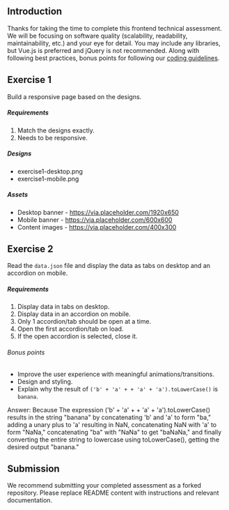 ## Introduction

Thanks for taking the time to complete this frontend technical assessment. We will be focusing on software quality (scalability, readability, maintainability, etc.) and your eye for detail. You may include any libraries, but Vue.js is preferred and jQuery is not recommended. Along with following best practices, bonus points for following our [coding guidelines](https://github.com/mindarc/frontend-assessment/wiki/Coding-guidelines).

## Exercise 1

Build a responsive page based on the designs.

##### Requirements

1. Match the designs exactly.
2. Needs to be responsive.

##### Designs

-   exercise1-desktop.png
-   exercise1-mobile.png

##### Assets

-   Desktop banner - https://via.placeholder.com/1920x650
-   Mobile banner - https://via.placeholder.com/600x600
-   Content images - https://via.placeholder.com/400x300

## Exercise 2

Read the `data.json` file and display the data as tabs on desktop and an accordion on mobile.

##### Requirements

1. Display data in tabs on desktop.
2. Display data in an accordion on mobile.
3. Only 1 accordion/tab should be open at a time.
4. Open the first accordion/tab on load.
5. If the open accordion is selected, close it.

###### Bonus points

-   Improve the user experience with meaningful animations/transitions.
-   Design and styling.
-   Explain why the result of `('b' + 'a' + + 'a' + 'a').toLowerCase()` is `banana`.

Answer: Because The expression ('b' + 'a' + + 'a' + 'a').toLowerCase() results in the string "banana" by concatenating 'b' and 'a' to form "ba," adding a unary plus to 'a' resulting in NaN, concatenating NaN with 'a' to form "NaNa," concatenating "ba" with "NaNa" to get "baNaNa," and finally converting the entire string to lowercase using toLowerCase(), getting the desired output "banana."

## Submission

We recommend submitting your completed assessment as a forked repository. Please replace README content with instructions and relevant documentation.
